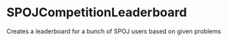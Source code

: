 # SPOJCompetitionLeaderboard
Creates a leaderboard for a bunch of SPOJ users based on given problems

